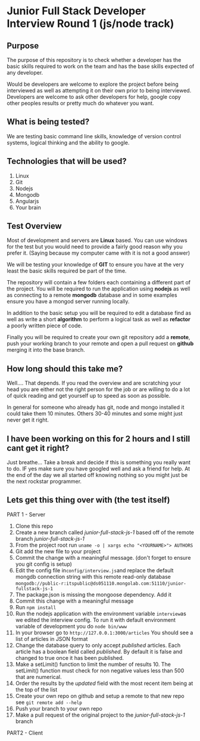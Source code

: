 Junior Full Stack Developer Interview Round 1 (js/node track)
==================================

Purpose
-------
The purpose of this repository is to check whether a developer has the basic skills required to work on the team and has the base skills expected of any developer.

Would be developers are welcome to explore the project before being interviewed as well as attempting it on their own prior to being interviewed. Developers are welcome to ask other developers for help, google copy other peoples results or pretty much do whatever you want.

What is being tested?
---------------------

We are testing basic command line skills, knowledge of version control systems, logical thinking and the ability to google.

Technologies that will be used?
-------------------------------

 1. Linux 
 2. Git
 3. Nodejs 
 4. Mongodb
 5. Angularjs
 6. Your brain

Test Overview
-------------

Most of development and servers are **Linux** based.  You can use windows for the test but you would need to provide a fairly good reason why you prefer it. (Saying because my computer came with it is not a good answer)

We will be testing your knowledge of **GIT** to ensure you have at the very least the basic skills required be part of the time.

The repository will contain a few folders each containing a different part of the project. You will be required to run the application using **nodejs** as well as connecting to a remote **mongodb** database and in some examples ensure you have a mongod server running locally.

In addition to the basic setup you will be required to edit a database find as well as write a short **algorithm** to perform a logical task as well as **refactor** a poorly written piece of code.

Finally you will be required to create your own git repository add a **remote**, push your working branch to your remote and open a pull request on **github** merging it into the base branch.

How long should this take me?
-----------------------------
Well.... That depends. If you read the overview and are scratching your head you are either not the right person for the job or are willing to do a lot of quick reading and get yourself up to speed as soon as possible.

In general for someone who already has git, node and mongo installed it could take them 10 minutes. Others 30-40 minutes and some might just never get it right.

I have been working on this for 2 hours and I still cant get it right?
----------------------------------------------------------------------

Just breathe... Take a break and decide if this is something you really want to do. IF yes make sure you have googled well and ask a friend for help. At the end of the day we all started off knowing nothing so you might just be the next rockstar programmer.

Lets get this thing over with (the test itself)
-----------------------------------------------

PART 1 - Server

 1. Clone this repo
 2. Create a new branch called *junior-full-stack-js-1* based off of the remote branch *junior-full-stack-js-1* 
 3. From the project root run  `uname -o | xargs echo "<YOURNAME>"> AUTHORS`
 4. Git add the new file to your project
 5. Commit the change with a meaningful message. (don't forget to ensure you git config is setup)
 6. Edit the config file in`config/interview.js`and replace the default mongdb connection string with this remote read-only database `mongodb://public-r:itspublic@ds051110.mongolab.com:51110/junior-fullstack-js-1` 
 7. The package.json is missing the mongoose dependency. Add it
 7. Commit this change with a meaningful message
 8. Run `npm install`
 8. Run the nodejs application with the environment variable `interview`as we edited the interview config. To run it with default environment variable of development you do `node bin/www`
 9. In your browser go to `http://127.0.0.1:3000/articles` You should see a list of articles in JSON format
 10. Change the database query to only accept *published* articles. Each article has a boolean field called *published*. By default it is false and changed to true once it has been published.
 11. Make a setLimit() function to limit the number of results 10. The setLimit() function must check for non negative values less than 500 that are numerical.
 12. Order the results by the *updated* field with the most recent item being at the top of the list
 13. Create your own repo on github and setup a remote to that new repo see `git remote add --help`
 14. Push your branch to your own repo
 15. Make a pull request of the original project to the *junior-full-stack-js-1* branch


PART2 - Client
